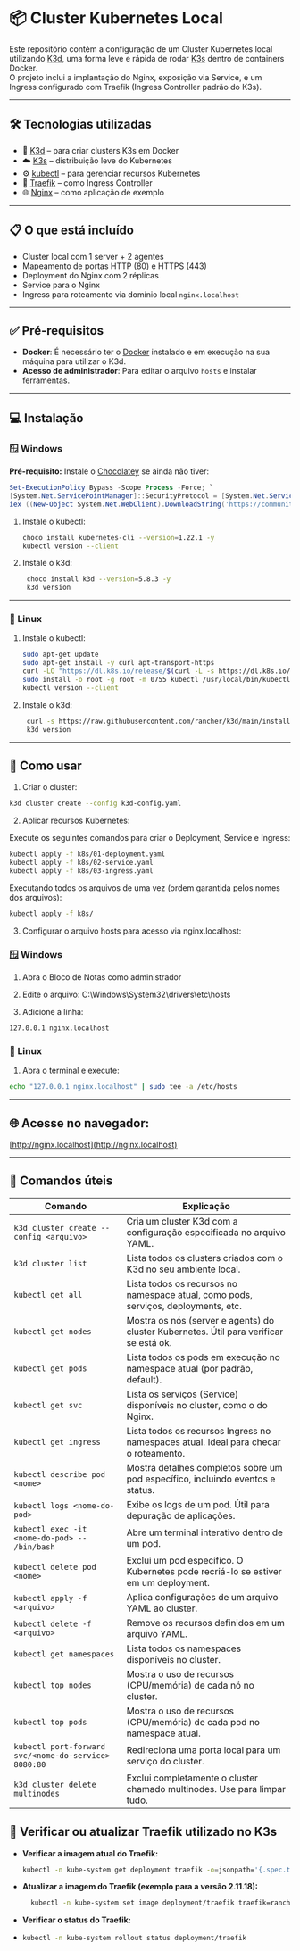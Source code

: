 # 📦 Cluster Kubernetes Local

Este repositório contém a configuração de um Cluster Kubernetes local utilizando [K3d](https://k3d.io/), uma forma leve e rápida de rodar [K3s](https://k3s.io/) dentro de containers Docker.  
O projeto inclui a implantação do Nginx, exposição via Service, e um Ingress configurado com Traefik (Ingress Controller padrão do K3s).

---

## 🛠️ Tecnologias utilizadas

- 🐳 [K3d](https://k3d.io/) – para criar clusters K3s em Docker
- ☁️ [K3s](https://k3s.io/) – distribuição leve do Kubernetes
- ⚙️ [kubectl](https://kubernetes.io/docs/reference/kubectl/) – para gerenciar recursos Kubernetes
- 🚦 [Traefik](https://traefik.io/) – como Ingress Controller
- 🌐 [Nginx](https://nginx.org/) – como aplicação de exemplo

---

## 📋 O que está incluído

- Cluster local com 1 server + 2 agentes
- Mapeamento de portas HTTP (80) e HTTPS (443)
- Deployment do Nginx com 2 réplicas
- Service para o Nginx
- Ingress para roteamento via domínio local `nginx.localhost`

---

## ✅ Pré-requisitos

- **Docker**: É necessário ter o [Docker](https://www.docker.com/products/docker-desktop/) instalado e em execução na sua máquina para utilizar o K3d.
- **Acesso de administrador**: Para editar o arquivo `hosts` e instalar ferramentas.

---

## 💻 Instalação

### 🪟 Windows

**Pré-requisito:** Instale o [Chocolatey](https://chocolatey.org/install) se ainda não tiver:

```powershell
Set-ExecutionPolicy Bypass -Scope Process -Force; `
[System.Net.ServicePointManager]::SecurityProtocol = [System.Net.ServicePointManager]::SecurityProtocol -bor 3072; `
iex ((New-Object System.Net.WebClient).DownloadString('https://community.chocolatey.org/install.ps1'))
```

1. Instale o kubectl:
   ```bash
   choco install kubernetes-cli --version=1.22.1 -y
   kubectl version --client
   ```
2. Instale o k3d:
   ```bash
    choco install k3d --version=5.8.3 -y
    k3d version
   ```

---

### 🐧 Linux

1. Instale o kubectl:
   ```bash
   sudo apt-get update
   sudo apt-get install -y curl apt-transport-https
   curl -LO "https://dl.k8s.io/release/$(curl -L -s https://dl.k8s.io/release/stable.txt)/bin/linux/amd64/kubectl"
   sudo install -o root -g root -m 0755 kubectl /usr/local/bin/kubectl
   kubectl version --client
   ```

2. Instale o k3d:
   ```bash
    curl -s https://raw.githubusercontent.com/rancher/k3d/main/install.sh | bash
    k3d version
    ```

---

## 🚀 Como usar

1. Criar o cluster:

```bash
k3d cluster create --config k3d-config.yaml
```

2. Aplicar recursos Kubernetes:

Execute os seguintes comandos para criar o Deployment, Service e Ingress:
```bash
kubectl apply -f k8s/01-deployment.yaml
kubectl apply -f k8s/02-service.yaml
kubectl apply -f k8s/03-ingress.yaml
```

Executando todos os arquivos de uma vez (ordem garantida pelos nomes dos arquivos):
```bash
kubectl apply -f k8s/
```

3. Configurar o arquivo hosts para acesso via nginx.localhost:

### 🪟 Windows

1. Abra o Bloco de Notas como administrador

2. Edite o arquivo: C:\Windows\System32\drivers\etc\hosts

3. Adicione a linha:

```bash
127.0.0.1 nginx.localhost
```

### 🐧 Linux

1. Abra o terminal e execute:

```bash
echo "127.0.0.1 nginx.localhost" | sudo tee -a /etc/hosts
```

---

## 🌐 Acesse no navegador:

[http://nginx.localhost](http://nginx.localhost)

---

## 🧰 Comandos úteis

| Comando                                              | Explicação                                                                                                |
|------------------------------------------------------|-----------------------------------------------------------------------------------------------------------|
| `k3d cluster create --config <arquivo>`              | Cria um cluster K3d com a configuração especificada no arquivo YAML.                                      |
| `k3d cluster list`                                   | Lista todos os clusters criados com o K3d no seu ambiente local.                                          |
| `kubectl get all`                                    | Lista todos os recursos no namespace atual, como pods, serviços, deployments, etc.                        |
| `kubectl get nodes`                                  | Mostra os nós (server e agents) do cluster Kubernetes. Útil para verificar se está ok.                    |
| `kubectl get pods`                                   | Lista todos os pods em execução no namespace atual (por padrão, default).                                 |
| `kubectl get svc`                                    | Lista os serviços (Service) disponíveis no cluster, como o do Nginx.                                      |
| `kubectl get ingress`                                | Lista todos os recursos Ingress no namespaces atual. Ideal para checar o roteamento.                      |
| `kubectl describe pod <nome>`                        | Mostra detalhes completos sobre um pod específico, incluindo eventos e status.                            |
| `kubectl logs <nome-do-pod>`                         | Exibe os logs de um pod. Útil para depuração de aplicações.                                               |
| `kubectl exec -it <nome-do-pod> -- /bin/bash`        | Abre um terminal interativo dentro de um pod.                                                             |
| `kubectl delete pod <nome>`                          | Exclui um pod específico. O Kubernetes pode recriá-lo se estiver em um deployment.                        |
| `kubectl apply -f <arquivo>`                         | Aplica configurações de um arquivo YAML ao cluster.                                                       |
| `kubectl delete -f <arquivo>`                        | Remove os recursos definidos em um arquivo YAML.                                                          |
| `kubectl get namespaces`                             | Lista todos os namespaces disponíveis no cluster.                                                         |
| `kubectl top nodes`                                  | Mostra o uso de recursos (CPU/memória) de cada nó no cluster.                                             |
| `kubectl top pods`                                   | Mostra o uso de recursos (CPU/memória) de cada pod no namespace atual.                                    |
| `kubectl port-forward svc/<nome-do-service> 8080:80` | Redireciona uma porta local para um serviço do cluster.                                                   |
| `k3d cluster delete multinodes`                      | Exclui completamente o cluster chamado multinodes. Use para limpar tudo.                                  |

## 🚦 Verificar ou atualizar Traefik utilizado no K3s

- **Verificar a imagem atual do Traefik:**
  ```bash
  kubectl -n kube-system get deployment traefik -o=jsonpath='{.spec.template.spec.containers[0].image}'
  ```
- **Atualizar a imagem do Traefik (exemplo para a versão 2.11.18):**
  ```bash
    kubectl -n kube-system set image deployment/traefik traefik=rancher/mirrored-library-traefik:2.11.18
    ```
- **Verificar o status do Traefik:**
- ```bash
  kubectl -n kube-system rollout status deployment/traefik
  ```